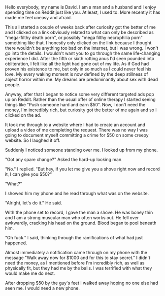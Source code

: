 Hello everybody, my name is David. I am a man and a husband and I enjoy spending time on Reddit just like you. At least, I used to. More recently it has made me feel uneasy and afraid.

This all started a couple of weeks back after curiosity got the better of me and I clicked on a link obviously related to what can only be described as "mega-filthy death porn", or possibly "mega filthy necrophilia porn" something like that. I honestly only clicked on the link because I thought there wouldn't be anything too bad on the internet, but I was wrong. I won't go into the details. I wouldn't want you to go through the same life-changing experience I did. After the fifth or sixth rotting anus I'd seen pounded into obliteration, I felt like all the light had gone out of my life. As if God had proven his existence to me, but only in so much as I could never feel his love. My every waking moment is now defined by the deep stillness of abject horror within me. My dreams are predominantly about sex with dead people.

Anyway, after that I began to notice some very different targeted ads pop up on Reddit. Rather than the usual offer of online therapy I started seeing things like "Push someone hard and earn $50". Now, I don't need the money, I'm incredibly rich, but curiosity got the better of me again and so I clicked on the ad.

It took me through to a website where I had to create an account and upload a video of me completing the request. There was no way I was going to document myself committing a crime for $50 on some creepy website. So I laughed it off.

Suddenly I noticed someone standing over me. I looked up from my phone. 

"Got any spare change?" Asked the hard-up looking man.

"No." I replied. "But hey, if you let me give you a shove right now and record it, I can give you $50?"

"What?"

I showed him my phone and he read through what was on the website.

"Alright, let's do it." He said.

With the phone set to record, I gave the man a shove. He was boney thin and I am a strong muscular man who often works out. He fell over awkwardly, cracking his head on the ground. Blood began to pool beneath him.

"Oh fuck." I said, thinking through the ramifications of what had just happened.

Almost immediately a notification came through on my phone with the message "Walk away now for $1000 and for this to stay secret." I didn't need the money, as I mentioned before I'm incredibly rich, as well as physically fit, but they had me by the balls. I was terrified with what they would make me do next. 

After dropping $50 by the guy's feet I walked away hoping no one else had seen me. I would need a new phone.